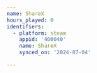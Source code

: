 ```yaml
---
name: ShareX
hours_played: 0
identifiers:
  - platform: steam
    appid: '400040'
    name: ShareX
    synced_on: '2024-07-04'

---
```

